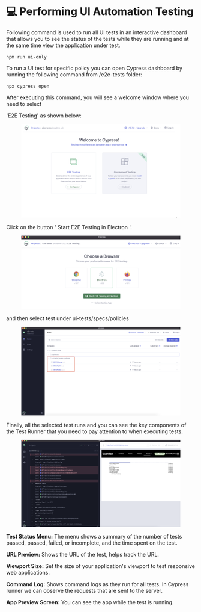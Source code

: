 # 💻 Performing UI Automation Testing

Following command is used to run all UI tests in an interactive dashboard that allows you to see the status of the tests while they are running and at the same time view the application under test.

```
npm run ui-only 
```

To run a UI test for specific policy you can open Cypress dashboard by running the following command from /e2e-tests folder:

```
npx cypress open 
```

After executing this command, you will see a welcome window where you need to select

'E2E Testing' as shown below:

<figure><img src="../../.gitbook/assets/image (7) (3).png" alt=""><figcaption></figcaption></figure>

Click on the button ' Start E2E Testing in Electron '.

<figure><img src="../../.gitbook/assets/image (9) (3).png" alt=""><figcaption></figcaption></figure>

and then select test under ui-tests/specs/policies

<figure><img src="../../.gitbook/assets/image (8) (4).png" alt=""><figcaption></figcaption></figure>

Finally, all the selected test runs and you can see the key components of the Test Runner that you need to pay attention to when executing tests.

<figure><img src="../../.gitbook/assets/image (2) (1) (1) (1) (1) (1) (1) (1) (1) (1) (1) (1) (1) (1) (1) (1) (1) (1) (1) (1) (1) (1) (1) (1) (1) (1) (1) (1) (1) (1) (1) (1).png" alt=""><figcaption></figcaption></figure>

**Test Status Menu:** The menu shows a summary of the number of tests passed, passed, failed, or incomplete, and the time spent on the test.

**URL Preview:** Shows the URL of the test, helps track the URL.

**Viewport Size:** Set the size of your application's viewport to test responsive web applications.

**Command Log:** Shows command logs as they run for all tests. In Cypress runner we can observe the requests that are sent to the server.

**App Preview Screen:** You can see the app while the test is running.
